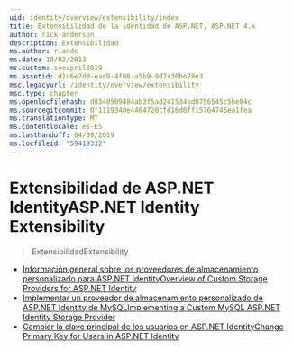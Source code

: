 ```yaml
---
uid: identity/overview/extensibility/index
title: Extensibilidad de la identidad de ASP.NET, ASP.NET 4.x
author: rick-anderson
description: Extensibilidad
ms.author: riande
ms.date: 10/02/2013
ms.custom: seoapril2019
ms.assetid: d1c6e7d0-ead9-4f08-a5b9-9d7a30be78e3
msc.legacyurl: /identity/overview/extensibility
msc.type: chapter
ms.openlocfilehash: d8340509484ab3f5ad241534bd0756545c5be84c
ms.sourcegitcommit: 0f1119340e4464720cfd16d0ff15764746ea1fea
ms.translationtype: MT
ms.contentlocale: es-ES
ms.lasthandoff: 04/09/2019
ms.locfileid: "59419332"
---
```

# <a name="aspnet-identity-extensibility"></a><span data-ttu-id="7d399-103">Extensibilidad de ASP.NET Identity</span><span class="sxs-lookup"><span data-stu-id="7d399-103">ASP.NET Identity Extensibility</span></span>

> <span data-ttu-id="7d399-104">Extensibilidad</span><span class="sxs-lookup"><span data-stu-id="7d399-104">Extensibility</span></span>


- [<span data-ttu-id="7d399-105">Información general sobre los proveedores de almacenamiento personalizado para ASP.NET Identity</span><span class="sxs-lookup"><span data-stu-id="7d399-105">Overview of Custom Storage Providers for ASP.NET Identity</span></span>](overview-of-custom-storage-providers-for-aspnet-identity.md)
- [<span data-ttu-id="7d399-106">Implementar un proveedor de almacenamiento personalizado de ASP.NET Identity de MySQL</span><span class="sxs-lookup"><span data-stu-id="7d399-106">Implementing a Custom MySQL ASP.NET Identity Storage Provider</span></span>](implementing-a-custom-mysql-aspnet-identity-storage-provider.md)
- [<span data-ttu-id="7d399-107">Cambiar la clave principal de los usuarios en ASP.NET Identity</span><span class="sxs-lookup"><span data-stu-id="7d399-107">Change Primary Key for Users in ASP.NET Identity</span></span>](change-primary-key-for-users-in-aspnet-identity.md)
